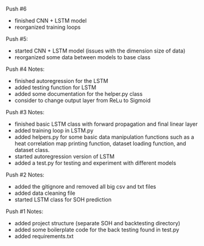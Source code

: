 Push #6
- finished CNN + LSTM model
- reorganized training loops

Push #5:
- started CNN + LSTM model (issues with the dimension size of data)
- reorganized some data between models to base class 

Push #4 Notes:
- finished autoregression for the LSTM
- added testing function for LSTM
- added some documentation for the helper.py class
- consider to change output layer from ReLu to Sigmoid

Push #3 Notes:
- finished basic LSTM class with forward propagation and final linear layer
- added training loop in LSTM.py
- added helpers.py for some basic data manipulation functions such as a heat correlation map printing function, dataset loading function, and dataset class.
- started autoregression version of LSTM
- added a test.py for testing and experiment with different models

Push #2 Notes:
- added the gitignore and removed all big csv and txt files
- added data cleaning file
- started LSTM class for SOH prediction

Push #1 Notes:
- added project structure (separate SOH and backtesting directory)
- added some boilerplate code for the back testing found in test.py
- added requirements.txt